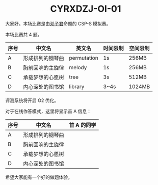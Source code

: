 <center><h1>CYRXDZJ-OI-01</h1></center>

大家好。本场比赛是由[邓子君](https://www.luogu.com.cn/user/387836)命题的 CSP-S 模拟赛。

本场比赛共 $4$ 题。

| 序号 | 中文名           | 英文名      | 时间限制 | 空间限制 |
| ---- | ---------------- | ----------- | -------- | -------- |
| A    | 形成排列的钢琴曲 | permutation | 1s       | 256MB    |
| B    | 胸前回响的主旋律 | melody      | 1s       | 256MB    |
| C    | 承载梦想的心愿树 | tree        | 3s       | 512MB    |
| D    | 内心深处的图书馆 | library     | 3~4s     | 1024MB   |

评测系统将开启 O2 优化。

对于在线作答模式，这里将显示首 A 信息：

| 序号 | 中文名           | 首 A 的同学 |
| ---- | ---------------- | ----------- |
| A    | 形成排列的钢琴曲 |             |
| B    | 胸前回响的主旋律 |             |
| C    | 承载梦想的心愿树 |             |
| D    | 内心深处的图书馆 |             |

希望大家能有一个好的做题体验。